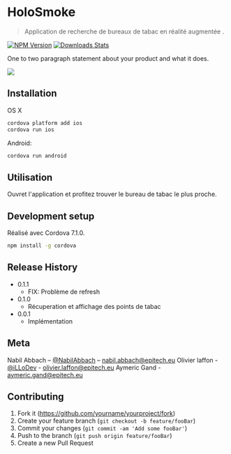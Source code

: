 # HoloSmoke
> Application de recherche de bureaux de tabac en réalité augmentée .

[![NPM Version][npm-image]][npm-url]
[![Downloads Stats][npm-downloads]][npm-url]

One to two paragraph statement about your product and what it does.

![](header.png)

## Installation

OS X 
```sh
cordova platform add ios 
cordova run ios
```

Android:

```sh
cordova run android
```

## Utilisation

Ouvret l'application et profitez trouver le bureau de tabac le plus proche.


## Development setup

Réalisé avec Cordova 7.1.0.

```sh
npm install -g cordova
```

## Release History

* 0.1.1
    * FIX: Problème de refresh
* 0.1.0
    * Récuperation et affichage des points de tabac
* 0.0.1
    * Implémentation

## Meta

Nabil Abbach – [@NabilAbbach](https://twitter.com/dbader_org) – nabil.abbach@epitech.eu
Olivier laffon - [@iLLoDev](https://twitter.com/dbader_org) - olivier.laffon@epitech.eu
Aymeric Gand - aymeric.gand@epitech.eu


## Contributing

1. Fork it (<https://github.com/yourname/yourproject/fork>)
2. Create your feature branch (`git checkout -b feature/fooBar`)
3. Commit your changes (`git commit -am 'Add some fooBar'`)
4. Push to the branch (`git push origin feature/fooBar`)
5. Create a new Pull Request

<!-- Markdown link & img dfn's -->
[npm-image]: https://img.shields.io/npm/v/cordova.svg?style=flat-square
[npm-url]: https://www.npmjs.com/package/cordova
[npm-downloads]: https://img.shields.io/npm/dm/cordova.svg?style=flat-square
[wiki]: https://github.com/yourname/yourproject/wiki
